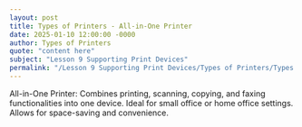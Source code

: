 ```yaml
---
layout: post
title: Types of Printers - All-in-One Printer
date: 2025-01-10 12:00:00 -0000
author: Types of Printers
quote: "content here"
subject: "Lesson 9 Supporting Print Devices"
permalink: "/Lesson 9 Supporting Print Devices/Types of Printers/Types of Printers - All-in-One Printer"
---
```


All-in-One Printer: Combines printing, scanning, copying, and faxing functionalities into one device. Ideal for small office or home office settings. Allows for space-saving and convenience.
